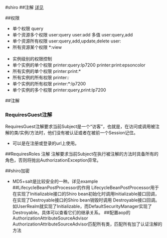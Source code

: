 #shiro
##注解
[详见](https://my.oschina.net/xinxingegeya/blog/211730)

##权限
* 单个权限 query
* 单个资源多个权限 user:query user:add 多值 user:query,add<br>
* 单个资源所有权限 user:query,add,update,delete user:<br>
* 所有资源某个权限 *:view<br><br>
* 实例级别的权限控制<br>
* 单个实例的单个权限 printer:query:lp7200 printer:print:epsoncolor
* 所有实例的单个权限 printer:print:*
* 所有实例的所有权限 printer:*:*
* 单个实例的所有权限 printer:*:lp7200
* 单个实例的多个权限 printer:query,print:lp7200

##注解
### RequiresGuest注解
RequiresGuest注解要求当前Subject是一个“访客”，也就是，在访问或调用被注解的类/实例/方法时，他们没有被认证或者在被前一个Session记住。

* 可以是在注册或登录的url上使用。

##RequiresRoles 注解
注解要求当前Subject在执行被注解的方法时具备所有的角色，否则将抛出AuthorizationException异常。

##shiro加密
* MD5+salt是比较安全的一种。详见example
##LifecycleBeanPostProcessor的作用
LifecycleBeanPostProcessor用于在实现了Initializable接口的Shiro bean初始化时调用Initializable接口回调，在实现了Destroyable接口的Shiro bean销毁时调用 Destroyable接口回调。如UserRealm就实现了Initializable，而DefaultSecurityManager实现了Destroyable。具体可以查看它们的继承关系。
##配置aop的AuthorizationAttributeSourceAdvisor
AuthorizationAttributeSourceAdvisor匹配所有类，匹配所有加了认证注解的方法